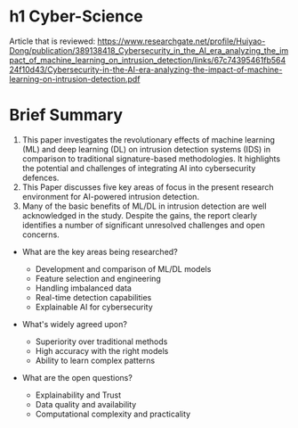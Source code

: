 # h1 Cyber-Science

Article that is reviewed: https://www.researchgate.net/profile/Huiyao-Dong/publication/389138418_Cybersecurity_in_the_AI_era_analyzing_the_impact_of_machine_learning_on_intrusion_detection/links/67c74395461fb56424f10d43/Cybersecurity-in-the-AI-era-analyzing-the-impact-of-machine-learning-on-intrusion-detection.pdf

# Brief Summary
1. This paper investigates the revolutionary effects of machine learning (ML) and deep learning (DL) on intrusion detection systems (IDS) in comparison to traditional     signature-based methodologies. It highlights the potential and challenges of integrating AI into cybersecurity defences.
2. This Paper discusses five key areas of focus in the present research environment for AI-powered intrusion detection.
3. Many of the basic benefits of ML/DL in intrusion detection are well acknowledged in the study.   Despite the gains, the report clearly identifies a number of significant unresolved challenges and open concerns.

- What are the key areas being researched?
  - Development and comparison of ML/DL models
  - Feature selection and engineering
  - Handling imbalanced data
  - Real-time detection capabilities
  - Explainable AI for cybersecurity

- What's widely agreed upon?
  - Superiority over traditional methods
  - High accuracy with the right models
  - Ability to learn complex patterns
 
- What are the open questions?
  - Explainability and Trust
  - Data quality and availability
  - Computational complexity and practicality
